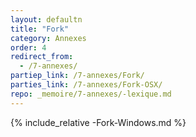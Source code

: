 ```yaml
---
layout: defaultn
title: "Fork"
category: Annexes
order: 4
redirect_from:
  - /7-annexes/
partiep_link: /7-annexes/Fork/
parties_link: /7-annexes/Fork-OSX/
repo: _memoire/7-annexes/-lexique.md
---
```

{% include_relative -Fork-Windows.md %}
